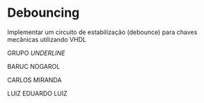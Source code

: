 # Debouncing
 Implementar um circuito de estabilização (debounce) para chaves mecânicas utilizando VHDL

GRUPO _UNDERLINE_

BARUC NOGAROL

CARLOS MIRANDA

LUIZ EDUARDO LUIZ
